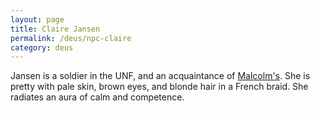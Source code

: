 ```yaml
---
layout: page
title: Claire Jansen
permalink: /deus/npc-claire
category: deus
---
```

Jansen is a soldier in the UNF, and an acquaintance of [Malcolm's](char-public-ozzyie). She is pretty with pale skin, brown eyes, and blonde hair in a French braid. She radiates an aura of calm and competence.
